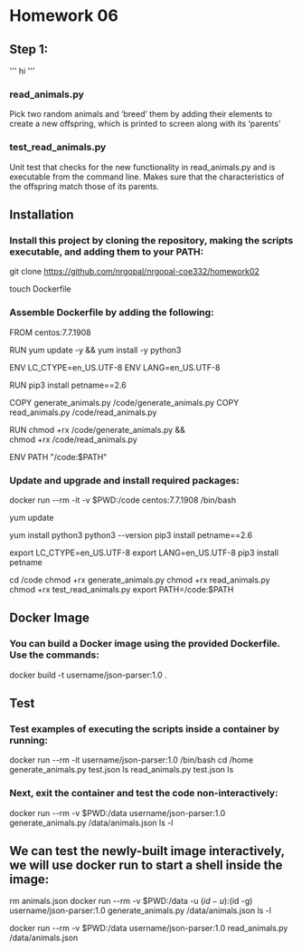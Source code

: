 # Homework 06

## Step 1:

'''
hi
'''

### read_animals.py
Pick two random animals and ‘breed’ them by adding their elements to create a new offspring, which is printed to screen along with its ‘parents’

### test_read_animals.py
Unit test that checks for the new functionality in read_animals.py and is executable from the command line.
Makes sure that the characteristics of the offspring match those of its parents.

## Installation

### Install this project by cloning the repository, making the scripts executable, and adding them to your PATH: 

git clone https://github.com/nrgopal/nrgopal-coe332/homework02

touch Dockerfile


### Assemble Dockerfile by adding the following:
FROM centos:7.7.1908

RUN yum update -y && yum install -y python3

ENV LC_CTYPE=en_US.UTF-8
ENV LANG=en_US.UTF-8

RUN pip3 install petname==2.6

COPY generate_animals.py /code/generate_animals.py
COPY read_animals.py /code/read_animals.py

RUN chmod +rx /code/generate_animals.py && \
    chmod +rx /code/read_animals.py

ENV PATH "/code:$PATH"

### Update and upgrade and install required packages:
docker run --rm -it -v $PWD:/code centos:7.7.1908 /bin/bash

yum update

yum install python3
python3 --version
pip3 install petname==2.6

export LC_CTYPE=en_US.UTF-8
export LANG=en_US.UTF-8
pip3 install petname

cd /code
chmod +rx generate_animals.py
chmod +rx read_animals.py
chmod +rx test_read_animals.py
export PATH=/code:$PATH

## Docker Image

### You can build a Docker image using the provided Dockerfile. Use the commands:
docker build -t username/json-parser:1.0 .


## Test

### Test examples of executing the scripts inside a container by running:
docker run --rm -it username/json-parser:1.0 /bin/bash
cd /home
generate_animals.py test.json
ls
read_animals.py test.json
ls

### Next, exit the container and test the code non-interactively:
docker run --rm -v $PWD:/data username/json-parser:1.0 generate_animals.py /data/animals.json
ls -l

## We can test the newly-built image interactively, we will use docker run to start a shell inside the image:

rm animals.json
docker run --rm -v $PWD:/data -u $(id -u):$(id -g) username/json-parser:1.0 generate_animals.py /data/animals.json
ls -l

docker run --rm -v $PWD:/data username/json-parser:1.0 read_animals.py /data/animals.json
